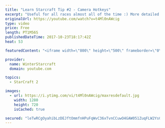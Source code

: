 ```yaml
---
title: "Learn Starcraft Tip #2 - Camera Hotkeys"
excerpt: "Useful for all races almost all of the time :) More detailed guides/tutorials under the learn to play starcraft playlist."
originalUrl: https://youtube.com/watch?v=t4Ml0nAWcig
type: video
price: Free
length: PT1M56S
publishedDateTime: 2017-10-23T18:17:42Z
heat: 53

featuredContent: "<iframe width=\"800\" height=\"500\" frameborder=\"0\" src=\"https://www.youtube.com/embed/t4Ml0nAWcig\" allow=\"accelerometer; autoplay; encrypted-media; gyroscope; picture-in-picture\" allowfullscreen></iframe>"

provider:
  name: WinterStarcraft
  domain: youtube.com

topics:
  - StarCraft 2

images:
  - url: https://i.ytimg.com/vi/t4Ml0nAWcig/maxresdefault.jpg
    width: 1280
    height: 720
    isCached: true

secured: "leTwRCgOyahibLzDEJftOmmfnHPuFqWvC36xTvnCCuwO4GAW051ZuqFLW2YsG+Eeqw3ChBSl7L4u30erdVbYQL3mZ//p+SPtHiPlqK7AC43XkO/tfNca1Umo25m2xJiSWeyS9JH/Y49WnPvqrAxHwBW1I0/rpi17Gn0wyDUmeEAVRFep18PwSVR5+eTSROs8Q+GUyPOqM6U7V7bjI97RllHVi0XGijcsObcKrnwm/06Q1CSiQGkuYc68zZYH/DpevZu3l7ygBRUNc5yanR+Eyi3WIkZS2rvSTSR9DbsxMI2corDlQdKzXumu+NpWFWiqPe4kOjT/yI8B7XJ1crqyB1EDZwDUIM/jmNggntjThjwS/1tT54SVNjqBikvwpp9bvFcDvqBlWITwUB5jEMWC/P1xH9Ig+ncG/2iDwpLYbdQ=;qEhL3t0ZBEqWARY+ZK6kKQ=="
---
```


